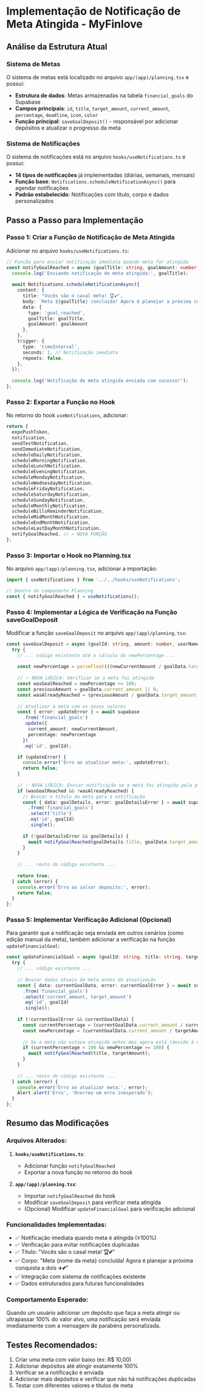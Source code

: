 # Implementação de Notificação de Meta Atingida - MyFinlove

## Análise da Estrutura Atual

### Sistema de Metas
O sistema de metas está localizado no arquivo `app/(app)/planning.tsx` e possui:

- **Estrutura de dados**: Metas armazenadas na tabela `financial_goals` do Supabase
- **Campos principais**: `id`, `title`, `target_amount`, `current_amount`, `percentage`, `deadline`, `icon`, `color`
- **Função principal**: `saveGoalDeposit()` - responsável por adicionar depósitos e atualizar o progresso da meta

### Sistema de Notificações
O sistema de notificações está no arquivo `hooks/useNotifications.ts` e possui:

- **14 tipos de notificações** já implementadas (diárias, semanais, mensais)
- **Função base**: `Notifications.scheduleNotificationAsync()` para agendar notificações
- **Padrão estabelecido**: Notificações com título, corpo e dados personalizados

## Passo a Passo para Implementação

### Passo 1: Criar a Função de Notificação de Meta Atingida

Adicionar no arquivo `hooks/useNotifications.ts`:

```typescript
// Função para enviar notificação imediata quando meta for atingida
const notifyGoalReached = async (goalTitle: string, goalAmount: number) => {
  console.log('Enviando notificação de meta atingida:', goalTitle);
  
  await Notifications.scheduleNotificationAsync({
    content: {
      title: "Vocês são o casal meta! 🏆💕",
      body: `Meta ${goalTitle} concluída! Agora é planejar a próxima conquista a dois ✈️💕`,
      data: { 
        type: 'goal_reached',
        goalTitle: goalTitle,
        goalAmount: goalAmount
      },
    },
    trigger: {
      type: 'timeInterval',
      seconds: 1, // Notificação imediata
      repeats: false,
    },
  });
  
  console.log('Notificação de meta atingida enviada com sucesso!');
};
```

### Passo 2: Exportar a Função no Hook

No retorno do hook `useNotifications`, adicionar:

```typescript
return {
  expoPushToken,
  notification,
  sendTestNotification,
  sendImmediateNotification,
  scheduleDailyNotification,
  scheduleMorningNotification,
  scheduleLunchNotification,
  scheduleEveningNotification,
  scheduleMondayNotification,
  scheduleWednesdayNotification,
  scheduleFridayNotification,
  scheduleSaturdayNotification,
  scheduleSundayNotification,
  scheduleMonthlyNotification,
  scheduleBillsReminderNotification,
  scheduleMidMonthNotification,
  scheduleEndMonthNotification,
  scheduleLastDayMonthNotification,
  notifyGoalReached, // ← NOVA FUNÇÃO
};
```

### Passo 3: Importar o Hook no Planning.tsx

No arquivo `app/(app)/planning.tsx`, adicionar a importação:

```typescript
import { useNotifications } from '../../hooks/useNotifications';

// Dentro do componente Planning
const { notifyGoalReached } = useNotifications();
```

### Passo 4: Implementar a Lógica de Verificação na Função saveGoalDeposit

Modificar a função `saveGoalDeposit` no arquivo `app/(app)/planning.tsx`:

```typescript
const saveGoalDeposit = async (goalId: string, amount: number, userName: string) => {
  try {
    // ... código existente até o cálculo do newPercentage ...
    
    const newPercentage = parseFloat(((newCurrentAmount / goalData.target_amount) * 100).toFixed(1));
    
    // ✨ NOVA LÓGICA: Verificar se a meta foi atingida
    const wasGoalReached = newPercentage >= 100;
    const previousAmount = goalData.current_amount || 0;
    const wasAlreadyReached = (previousAmount / goalData.target_amount) * 100 >= 100;
    
    // Atualizar a meta com os novos valores
    const { error: updateError } = await supabase
      .from('financial_goals')
      .update({
        current_amount: newCurrentAmount,
        percentage: newPercentage
      })
      .eq('id', goalId);

    if (updateError) {
      console.error('Erro ao atualizar meta:', updateError);
      return false;
    }
    
    // ✨ NOVA LÓGICA: Enviar notificação se a meta foi atingida pela primeira vez
    if (wasGoalReached && !wasAlreadyReached) {
      // Buscar o título da meta para a notificação
      const { data: goalDetails, error: goalDetailsError } = await supabase
        .from('financial_goals')
        .select('title')
        .eq('id', goalId)
        .single();
        
      if (!goalDetailsError && goalDetails) {
        await notifyGoalReached(goalDetails.title, goalData.target_amount);
      }
    }
    
    // ... resto do código existente ...
    
    return true;
  } catch (error) {
    console.error('Erro ao salvar depósito:', error);
    return false;
  }
};
```

### Passo 5: Implementar Verificação Adicional (Opcional)

Para garantir que a notificação seja enviada em outros cenários (como edição manual da meta), também adicionar a verificação na função `updateFinancialGoal`:

```typescript
const updateFinancialGoal = async (goalId: string, title: string, targetAmount: number, deadline: string, icon: string) => {
  try {
    // ... código existente ...
    
    // Buscar dados atuais da meta antes da atualização
    const { data: currentGoalData, error: currentGoalError } = await supabase
      .from('financial_goals')
      .select('current_amount, target_amount')
      .eq('id', goalId)
      .single();
    
    if (!currentGoalError && currentGoalData) {
      const currentPercentage = (currentGoalData.current_amount / currentGoalData.target_amount) * 100;
      const newPercentage = (currentGoalData.current_amount / targetAmount) * 100;
      
      // Se a meta não estava atingida antes mas agora está (devido à mudança no valor alvo)
      if (currentPercentage < 100 && newPercentage >= 100) {
        await notifyGoalReached(title, targetAmount);
      }
    }
    
    // ... resto do código existente ...
  } catch (error) {
    console.error('Erro ao atualizar meta:', error);
    Alert.alert('Erro', 'Ocorreu um erro inesperado');
  }
};
```

## Resumo das Modificações

### Arquivos Alterados:
1. **`hooks/useNotifications.ts`**:
   - Adicionar função `notifyGoalReached`
   - Exportar a nova função no retorno do hook

2. **`app/(app)/planning.tsx`**:
   - Importar `notifyGoalReached` do hook
   - Modificar `saveGoalDeposit` para verificar meta atingida
   - (Opcional) Modificar `updateFinancialGoal` para verificação adicional

### Funcionalidades Implementadas:
- ✅ Notificação imediata quando meta é atingida (≥100%)
- ✅ Verificação para evitar notificações duplicadas
- ✅ Título: "Vocês são o casal meta! 🏆💕"
- ✅ Corpo: "Meta {nome da meta} concluída! Agora é planejar a próxima conquista a dois ✈️💕"
- ✅ Integração com sistema de notificações existente
- ✅ Dados estruturados para futuras funcionalidades

### Comportamento Esperado:
Quando um usuário adicionar um depósito que faça a meta atingir ou ultrapassar 100% do valor alvo, uma notificação será enviada imediatamente com a mensagem de parabéns personalizada.

## Testes Recomendados:
1. Criar uma meta com valor baixo (ex: R$ 10,00)
2. Adicionar depósitos até atingir exatamente 100%
3. Verificar se a notificação é enviada
4. Adicionar mais depósitos e verificar que não há notificações duplicadas
5. Testar com diferentes valores e títulos de meta